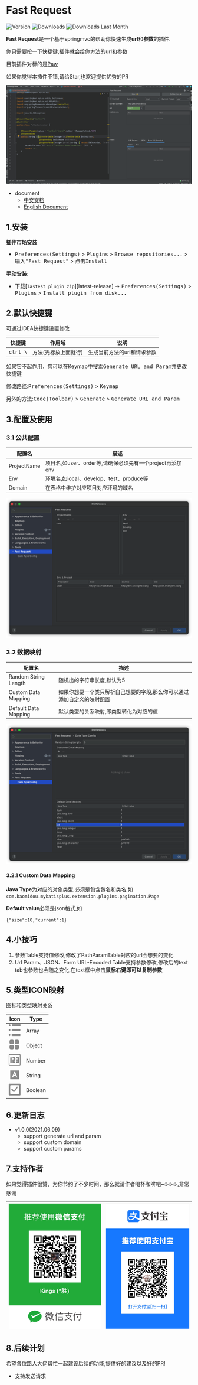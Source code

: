 # Fast Request

![Version](http://phpstorm.espend.de/badge/2/version)
![Downloads](http://phpstorm.espend.de/badge/2/downloads)
![Downloads Last Month](http://phpstorm.espend.de/badge/2/last-month)

**Fast Request**是一个基于springmvc的帮助你快速生成**url**和**参数**的插件.

你只需要按一下快捷键,插件就会给你方法的url和参数

目前插件对标的是[Paw](https://paw.cloud/)

如果你觉得本插件不错,请给Star,也欢迎提供优秀的PR

![example](./screenshot/example.gif)

- document
    * [中文文档](README.zh_CN.md)
    * [English Document](README.md)

## 1.安装

**插件市场安装**

- <kbd>Preferences(Settings)</kbd> > <kbd>Plugins</kbd> > <kbd>Browse repositories...</kbd> > <kbd>输入"Fast
  Request"</kbd> > <kbd>点击Install</kbd>

**手动安装:**

- 下载[`lastest plugin zip`][latest-release] -> <kbd>Preferences(Settings)</kbd> > <kbd>Plugins</kbd> > <kbd>Install
  plugin from disk...</kbd>

## 2.默认快捷键
可通过IDEA快捷键设置修改

|快捷键|作用域|说明|
| --- | --- | --- |
| <kbd> ctrl \ </kbd> | 方法(光标放上面就行) | 生成当前方法的url和请求参数 |

如果它不起作用，您可以在Keymap中搜索<kbd>Generate URL and Param</kbd>并更改快捷键

修改路径:<kbd>Preferences(Settings)</kbd> > <kbd>Keymap</kbd>

另外的方法:<kbd>Code(Toolbar)</kbd> > <kbd>Generate</kbd> > <kbd>Generate URL and Param</kbd>

## 3.配置及使用

### 3.1 公共配置
|配置名|描述|
| --- | --- |
|ProjectName|项目名,如user、order等,请确保必须先有一个project再添加env|
|Env|环境名,如local、develop、test、produce等|
|Domain|在表格中维护对应项目对应环境的域名|

![](./screenshot/commonConfig.png)

### 3.2 数据映射
|配置名|描述|
| --- | --- |
|Random String Length|随机出的字符串长度,默认为5|
|Custom Data Mapping|如果你想要一个类只解析自己想要的字段,那么你可以通过添加自定义的映射配置|
|Default Data Mapping|默认类型的关系映射,即类型转化为对应的值|

![](./screenshot/dataMapping.png)

#### 3.2.1 Custom Data Mapping
**Java Type**为对应的对象类型,必须是包含包名和类名,如`com.baomidou.mybatisplus.extension.plugins.pagination.Page`

**Default value**必须是json格式,如
```
{"size":10,"current":1}
```

## 4.小技巧
1. 参数Table支持值修改,修改了PathParamTable对应的url会想要的变化
2. Url Param、JSON、Form URL-Encoded Table支持参数修改,修改后的text tab也参数也会随之变化,在text框中点击**鼠标右键即可以复制参数**


## 5.类型ICON映射
图标和类型映射关系

|Icon|Type|
| --- | --- | 
|![](./screenshot/icon/array.svg)  |Array  |
|![](./screenshot/icon/object.svg) |Object |
|![](./screenshot/icon/number.svg) |Number |
|![](./screenshot/icon/string.svg) |String |
|![](./screenshot/icon/boolean.svg)|Boolean|

## 6.更新日志
- v1.0.0(2021.06.09)
  * support generate url and param
  * support custom domain
  * support custom params
  
## 7.支持作者
如果觉得插件很赞，为你节约了不少时间，那么就请作者喝杯咖啡吧~☕☕☕,非常感谢

| ![微信](./screenshot/pay/wechat.jpg) | ![支付宝](./screenshot/pay/alipay.png) |
| --- | --- |

## 8.后续计划
希望各位路人大佬帮忙一起建设后续的功能,提供好的建议以及好的PR!

* 支持发送请求 